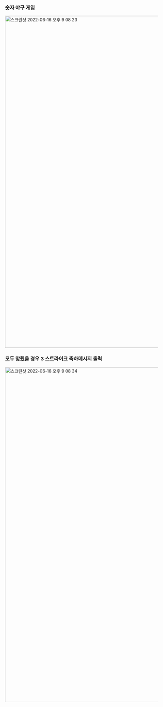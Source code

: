 ### 숫자 야구 게임
<img width="1092" alt="스크린샷 2022-06-16 오후 9 08 23" src="https://user-images.githubusercontent.com/65765888/174066502-f1518b40-f545-4989-bdf2-7b2a0fea2b69.png">


### 모두 맞췄을 경우 3 스트라이크 축하메시지 출력
<img width="1102" alt="스크린샷 2022-06-16 오후 9 08 34" src="https://user-images.githubusercontent.com/65765888/174066516-c9316a8b-7640-4972-b1f8-a4cc178210ad.png">
